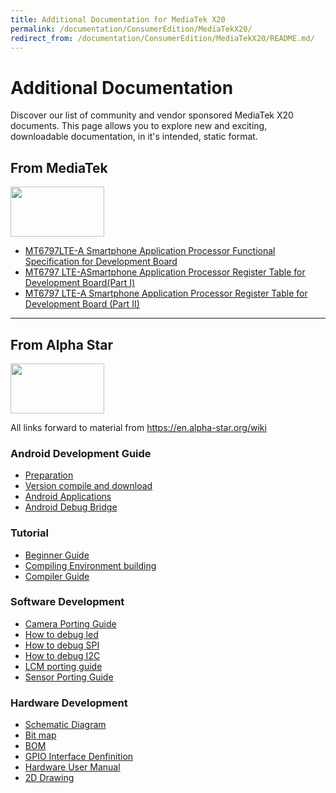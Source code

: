 ```yaml
---
title: Additional Documentation for MediaTek X20
permalink: /documentation/ConsumerEdition/MediaTekX20/
redirect_from: /documentation/ConsumerEdition/MediaTekX20/README.md/
---
```

# Additional Documentation

Discover our list of community and vendor sponsored MediaTek X20 documents. This page allows you to explore new and exciting, downloadable documentation, in it's intended, static format.

## From MediaTek

<img src="https://github.com/96boards/documentation/blob/master/ConsumerEdition/MediaTekX20/AdditionalDocs/Images/Logos/MediaTek_Yellow.png" data-canonical-src="https://github.com/96boards/documentation/blob/master/ConsumerEdition/MediaTekX20/AdditionalDocs/Images/Logos/MediaTek_Yellow.png" width="150" height="80" />

- [MT6797LTE-A Smartphone Application Processor Functional Specification for Development Board](https://www.dropbox.com/s/q47mnr3ejvqaa8k/MT6797%20LTE-A%20Smartphone%20Application%20Processor%20Functional%20Specification%20for%20development%20board%20V1.0.pdf?dl=0)
- [MT6797 LTE-ASmartphone Application Processor Register Table for Development Board(Part I)](https://www.dropbox.com/s/fsdm7qvfsx9vrdz/MT6797%20LTE-A%20Smartphone%20Application%20Processor%20Software%20Register%20Table%20for%20development%20board%20%28Part%20I%29%20V1.0.pdf?dl=0)
- [MT6797 LTE-A Smartphone Application Processor Register Table for Development Board (Part II)](https://www.dropbox.com/s/nixg0322szwbw8m/MT6797%20LTE-A%20Smartphone%20Application%20Processor%20Software%20Register%20Table%20for%20development%20board%20%28Part%20II%29%20V1.0.pdf?dl=0)

***

## From Alpha Star

<img src="https://github.com/96boards/documentation/blob/master/ConsumerEdition/MediaTekX20/AdditionalDocs/Images/Logos/Alpha_Star.png?raw=true" data-canonical-src="https://github.com/96boards/documentation/blob/master/ConsumerEdition/MediaTekX20/AdditionalDocs/Images/Logos/Alpha_Star.png?raw=true" width="150" height="80" />

All links forward to material from https://en.alpha-star.org/wiki

### Android Development Guide

- [Preparation](https://en.alpha-star.org/docs/android-development/preparations)
- [Version compile and download](https://en.alpha-star.org/docs/android-development/version-compile-and-download)
- [Android Applications](https://en.alpha-star.org/docs/android-development/android-applications)
- [Android Debug Bridge](https://en.alpha-star.org/docs/android-development/android-debug-bridge)

### Tutorial

- [Beginner Guide](https://en.alpha-star.org/docs/tutorial/beginner-guide)
- [Compiling Environment building](https://en.alpha-star.org/docs/tutorial/compiling-environment-building)
- [Compiler Guide](https://en.alpha-star.org/docs/tutorial/compiler-guide)

### Software Development

- [Camera Porting Guide](https://en.alpha-star.org/docs/software-development/camera-porting-guide)
- [How to debug led](https://en.alpha-star.org/docs/software-development/how-to-debug-led)
- [How to debug SPI](https://en.alpha-star.org/docs/software-development/how-to-debug-spi)
- [How to debug I2C](https://en.alpha-star.org/docs/software-development/how-to-debug-i2c)
- [LCM porting guide](https://en.alpha-star.org/docs/software-development/lcm-porting-guide)
- [Sensor Porting Guide](https://en.alpha-star.org/docs/software-development/sensor-porting-guide)

### Hardware Development

- [Schematic Diagram](https://en.alpha-star.org/docs/hardware-development/schematic-diagram)
- [Bit map](https://en.alpha-star.org/docs/hardware-development/bit-map)
- [BOM](https://en.alpha-star.org/docs/hardware-development/bom)
- [GPIO Interface Denfinition](https://en.alpha-star.org/docs/hardware-development/gpio-interface-denfinition)
- [Hardware User Manual](https://en.alpha-star.org/docs/hardware-development/hardware-user-manual)
- [2D Drawing](https://en.alpha-star.org/docs/hardware-development/2d-drawing)
